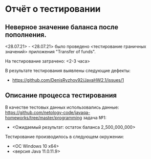 # Отчёт о тестировании <Transfer of funds>

## Неверное значение баланса после пополнения.

<28.07.21> - <28.07.21> 
было проведено <тестирование граничных значений> приложения "Transfer of funds".

На тестирование затрачено: <2-3 часа>

В результате тестирования выявлены следующие дефекты:
* <https://github.com/DenisRyzhov92/JavaHW2.1/issues/1>



## Описание процесса тестирования


В качестве тестовых данных использовались данные: 
<https://github.com/netology-code/javaqa-homeworks/tree/master/programming> задача №1: 
* <Ожидаемый результат: остаток баланса 2_500_000_000>


Тестирование производилось в следующем окружении:
* <ОС Windows 10 x64>
* <версия Java 11.0.11.9>
